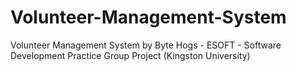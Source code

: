 # Volunteer-Management-System
Volunteer Management System by Byte Hogs -  ESOFT - Software Development Practice Group Project (Kingston University)
